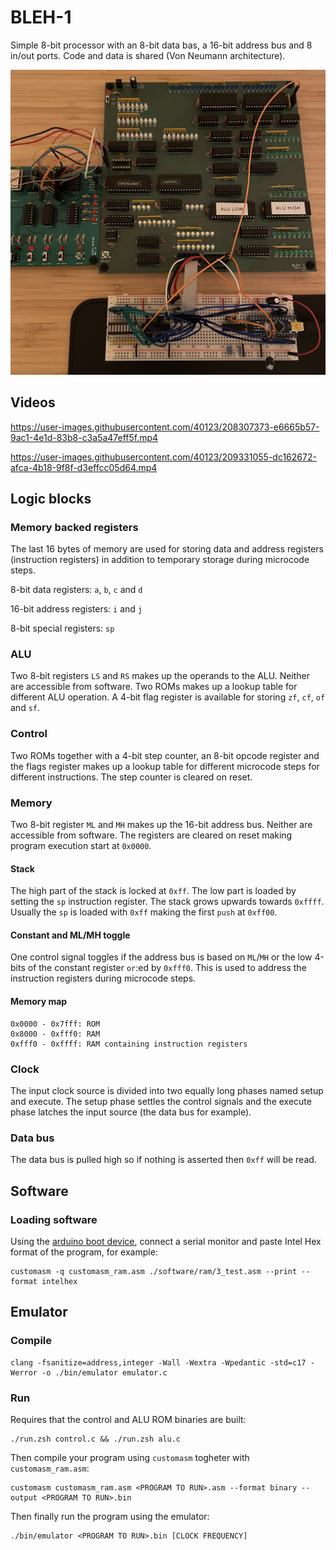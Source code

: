 # BLEH-1

Simple 8-bit processor with an 8-bit data bas, a 16-bit address bus and 8 in/out ports. Code and data is shared (Von Neumann architecture).

![BLEH-1](./media/BLEH-1.jpg?raw=true "BLEH-1")

## Videos

https://user-images.githubusercontent.com/40123/208307373-e6665b57-9ac1-4e1d-83b8-c3a5a47eff5f.mp4

https://user-images.githubusercontent.com/40123/209331055-dc162672-afca-4b18-9f8f-d3effcc05d64.mp4

## Logic blocks

### Memory backed registers

The last 16 bytes of memory are used for storing data and address registers (instruction registers) in addition to temporary storage during microcode steps.

8-bit data registers: `a`, `b`, `c` and `d`

16-bit address registers: `i` and `j`

8-bit special registers: `sp`

### ALU

Two 8-bit registers `LS` and `RS` makes up the operands to the ALU. Neither are accessible from software. Two ROMs makes up a lookup table for different ALU operation. A 4-bit flag register is available for storing `zf`, `cf`, `of` and `sf`.

### Control

Two ROMs together with a 4-bit step counter, an 8-bit opcode register and the flags register makes up a lookup table for different microcode steps for different instructions. The step counter is cleared on reset.

### Memory

Two 8-bit register `ML` and `MH` makes up the 16-bit address bus. Neither are accessible from software. The registers are cleared on reset making program execution start at `0x0000`.

#### Stack

The high part of the stack is locked at `0xff`. The low part is loaded by setting the `sp` instruction register. The stack grows upwards towards `0xffff`. Usually the `sp` is loaded with `0xff` making the first `push` at `0xff00`.

#### Constant and ML/MH toggle

One control signal toggles if the address bus is based on `ML`/`MH` or the low 4-bits of the constant register `or`:ed by `0xfff0`. This is used to address the instruction registers during microcode steps.

#### Memory map

    0x0000 - 0x7fff: ROM
    0x8000 - 0xfff0: RAM
    0xfff0 - 0xffff: RAM containing instruction registers

### Clock

The input clock source is divided into two equally long phases named setup and execute. The setup phase settles the control signals and the execute phase latches the input source (the data bus for example).

### Data bus

The data bus is pulled high so if nothing is asserted then `0xff` will be read.

## Software

### Loading software

Using the [arduino boot device](./arduino/BootDeviceSketch/BootDeviceSketch.ino), connect a serial monitor and paste Intel Hex format of the program, for example:

    customasm -q customasm_ram.asm ./software/ram/3_test.asm --print --format intelhex


## Emulator

### Compile

    clang -fsanitize=address,integer -Wall -Wextra -Wpedantic -std=c17 -Werror -o ./bin/emulator emulator.c

### Run

Requires that the control and ALU ROM binaries are built:

    ./run.zsh control.c && ./run.zsh alu.c

Then compile your program using `customasm` togheter with `customasm_ram.asm`:

    customasm customasm_ram.asm <PROGRAM TO RUN>.asm --format binary --output <PROGRAM TO RUN>.bin

Then finally run the program using the emulator:

    ./bin/emulator <PROGRAM TO RUN>.bin [CLOCK FREQUENCY]
